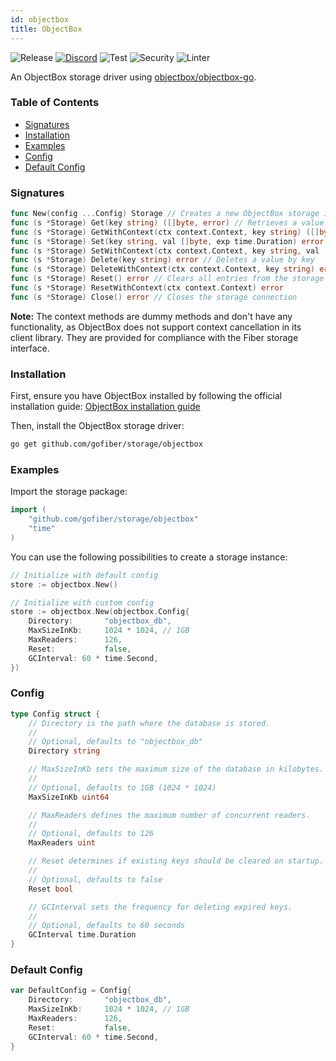 ```yaml
---
id: objectbox
title: ObjectBox
---
```


![Release](https://img.shields.io/github/v/tag/gofiber/storage?filter=objectbox*)
[![Discord](https://img.shields.io/discord/704680098577514527?style=flat&label=%F0%9F%92%AC%20discord&color=00ACD7)](https://gofiber.io/discord)
![Test](https://img.shields.io/github/actions/workflow/status/gofiber/storage/test-objectbox.yml?label=Tests)
![Security](https://img.shields.io/github/actions/workflow/status/gofiber/storage/gosec.yml?label=Security)
![Linter](https://img.shields.io/github/actions/workflow/status/gofiber/storage/linter.yml?label=Linter)

An ObjectBox storage driver using [objectbox/objectbox-go](https://github.com/objectbox/objectbox-go).

### Table of Contents

- [Signatures](#signatures)
- [Installation](#installation)
- [Examples](#examples)
- [Config](#config)
- [Default Config](#default-config)

### Signatures

```go
func New(config ...Config) Storage // Creates a new ObjectBox storage instance
func (s *Storage) Get(key string) ([]byte, error) // Retrieves a value by key
func (s *Storage) GetWithContext(ctx context.Context, key string) ([]byte, error)
func (s *Storage) Set(key string, val []byte, exp time.Duration) error // Stores a value with an optional expiration
func (s *Storage) SetWithContext(ctx context.Context, key string, val []byte, exp time.Duration) error
func (s *Storage) Delete(key string) error // Deletes a value by key
func (s *Storage) DeleteWithContext(ctx context.Context, key string) error
func (s *Storage) Reset() error // Clears all entries from the storage
func (s *Storage) ResetWithContext(ctx context.Context) error
func (s *Storage) Close() error // Closes the storage connection
```

**Note:** The context methods are dummy methods and don't have any functionality, as ObjectBox does not support context cancellation in its client library. They are provided for compliance with the Fiber storage interface.

### Installation

First, ensure you have ObjectBox installed by following the official installation guide:
[ObjectBox installation guide](https://golang.objectbox.io/install)

Then, install the ObjectBox storage driver:
```bash
go get github.com/gofiber/storage/objectbox
```

### Examples

Import the storage package:

```go
import (
    "github.com/gofiber/storage/objectbox"
    "time"
)
```

You can use the following possibilities to create a storage instance:

```go
// Initialize with default config
store := objectbox.New()

// Initialize with custom config
store := objectbox.New(objectbox.Config{
    Directory:       "objectbox_db",
    MaxSizeInKb:     1024 * 1024, // 1GB
    MaxReaders:      126,
    Reset:           false,
    GCInterval: 60 * time.Second,
})
```

### Config

```go
type Config struct {
    // Directory is the path where the database is stored.
    //
    // Optional, defaults to "objectbox_db"
    Directory string

    // MaxSizeInKb sets the maximum size of the database in kilobytes.
    //
    // Optional, defaults to 1GB (1024 * 1024)
    MaxSizeInKb uint64

    // MaxReaders defines the maximum number of concurrent readers.
    //
    // Optional, defaults to 126
    MaxReaders uint

    // Reset determines if existing keys should be cleared on startup.
    //
    // Optional, defaults to false
    Reset bool

    // GCInterval sets the frequency for deleting expired keys.
    //
    // Optional, defaults to 60 seconds
    GCInterval time.Duration
}
```

### Default Config

```go
var DefaultConfig = Config{
    Directory:       "objectbox_db",
    MaxSizeInKb:     1024 * 1024, // 1GB
    MaxReaders:      126,
    Reset:           false,
    GCInterval: 60 * time.Second,
}
```
